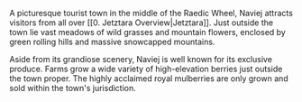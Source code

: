 A picturesque tourist town in the middle of the Raedic Wheel, Naviej attracts visitors from all over [[0. Jetztara Overview|Jetztara]]. Just outside the town lie vast meadows of wild grasses and mountain flowers, enclosed by green rolling hills and massive snowcapped mountains. 

Aside from its grandiose scenery, Naviej is well known for its exclusive produce. Farms grow a wide variety of high-elevation berries just outside the town proper. The highly  acclaimed royal mulberries are only grown and sold within the town's jurisdiction. 